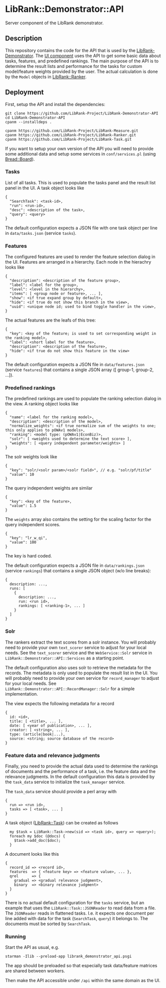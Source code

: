 # LibRank::Demonstrator::API

Server component of the LibRank demonstrator.

## Description

This repository contains the code for the API that is used by the
[LibRank-Demonstrator](http://librank-demo.zbw.eu). 
The [UI component](https://github.com/LibRank-Project/LibRank-Demonstrator-UI)
uses the API to get some basic data about tasks, features, and 
predefined rankings. The main purpose of the API is to determine the result 
lists and performance for the tasks for custom model/feature weights 
provided by the user. The actual calculation is done by the `Model` objects in 
[LibRank::Ranker](https://github.com/LibRank-Project/LibRank-Ranker).


## Deployment

First, setup the API and install the dependencies:

```
git clone https://github.com/LibRank-Project/LibRank-Demonstrator-API
cd LibRank-Demonstrator-API
cpanm --installdeps .

cpanm https://github.com/LibRank-Project/LibRank-Measure.git
cpanm https://github.com/LibRank-Project/LibRank-Ranker.git
cpanm https://github.com/LibRank-Project/LibRank-Task.git
```

If you want to setup your own version of the API you will need to provide some
additional data and setup some services in `conf/services.pl` (using [Bread::Board](https://metacpan.org/pod/Bread::Board)).


### Tasks

List of all tasks. This is used to populate the tasks panel and the result list panel in the UI. A task object looks like

```
{
  "SearchTask": <task-id>,
  "run": <run-id>,
  "desc": <description of the task>,
  "query": <query>
}
```

The default configuration expects a JSON file with one task object per line in `data/tasks.json` (service `tasks`).

### Features

The configured features are used to render the feature selection dialog in the UI.
Features are arranged in a hierarchy. Each node in the hierachry looks like

```
{
  "description": <description of the feature group>,
  "label": <label for the group>,
  "level": <level in the hierarchy>,
  "items": [ <group node or feature>, ... ],
  "show": <if true expand group by default>,
  "hide": <if true do not show this branch in the view>,
  "uuid": <unique node id; used to bind toggle handler in the view>,
}
```

The actual features are the leafs of this tree:

```
{
  "key": <key of the feature; is used to set corresponding weight in the ranking model>,
  "label": <short label for the feature>,
  "description": <description of the feature>,
  "hide": <if true do not show this feature in the view>
}
```

The default configuration expects a JSON file in `data/features.json` (service `features`) that contains a single JSON array ([ group-1, group-2, ...]). 

### Predefined rankings

The predefined rankings are used to populate the ranking selection dialog in the view.
A ranking object looks like

```
{
  "name": <label for the ranking model>,
  "description": <description of the model>,  
  "normalize_weights": <if true normalize sum of the weights to one; this only applies to pOWAv1 models>,
  "ranking": <model type: (pOWAv1|EconBiz)>,
  "solr": [ <weights used to determine the text score> ],
  "weights": [ <query independent parameter/weights> ]
}
```

The solr weights look like

```
{
  "key": "solr/<solr param>/<solr field>", // e.g. "solr/pf/title"
  "value": 10
}
```

The query independent weights are similar

```
{
  "key": <key of the feature>,
  "value": 1.5
}
```

The `weights` array also contains the setting for the scaling factor for the query independent scores.

```
{
  "key": "lr_w_qi",
  "value": 100
}
```
The key is hard coded.

The default configuration expects a JSON file in `data/rankings.json` (service `rankings`) that contains a single JSON object (w/o line breaks):
```
{
  description: ...,
  runs: [
    {
      description: ...,
      run: <run id>,
      rankings: [ <ranking-1>, ... ]
    }
  ]
}
```


### Solr

The rankers extract the text scores from a solr instance. You will probably need to provide your own `text_scorer` service to adjust for your local needs.
See the `text_scorer` service and the `WebService::Solr` service in
`LibRank::Demonstrator::API::Services` as a starting point.

The default configuration also uses solr to retrieve the metadata for the records. The metadata 
is only used to populate the result list in the UI. You will probably need to provide your own
service for `record_manager` to adjust for your local needs. See `LibRank::Demonstrator::API::RecordManager::Solr`
for a simple implementation.

The view expects the following metadata for a record
```
{
  id: <id>,
  title: [ <title>, ... ],
  date: [ <year of publication>, ... ],
  creator: [ <string>, ... ],
  type: (article|book|...),
  source: <string; source database of the record>
}
```

### Feature data and relevance judgments

Finally, you need to provide the actual data used to determine the rankings of 
documents and the performance of a task, i.e. the feature data and the relevance judgments. In the default configuration this data is provided by the `task_data` service to initialize the `task_manager` service.

The `task_data` service should provide a perl array with

```
{
  run => <run id>,
  tasks => [ <task>, ... ]
}
```
A task object ([LibRank::Task](https://github.com/LibRank-Project/LibRank-Task)) can be created as follows
```
  my $task = LibRank::Task->new(sid => <task id>, query => <query>);
  foreach my $doc (@docs) {
    $task->add_doc($doc);
  }
```
A document looks like this
```
{
  record_id => <record id>,
  features  => { <feature key> => <feature value>, ... },
  qrel      => {
    gradual => <gradual relevance judgment>,
    binary  => <binary relevance judgment>
  }
}
```

There is no actual default configuration for the `tasks` service, but 
an example that uses the `LibRank::Task::JSONReader` to read data from
a file. The `JSONReader` reads in flattened tasks. I.e. it expects 
one document per line added with data for the task (`SearchTask`, 
`query`) it belongs to. The documents must be sorted by `SearchTask`.

### Running

Start the API as usual, e.g.

```
starman -Ilib --preload-app librank_demonstrator_api.psgi
```
The app should be preloaded so that especially task data/feature matrices are shared between workers.

Then make the API accessible under `/api` within the same domain as the UI.

